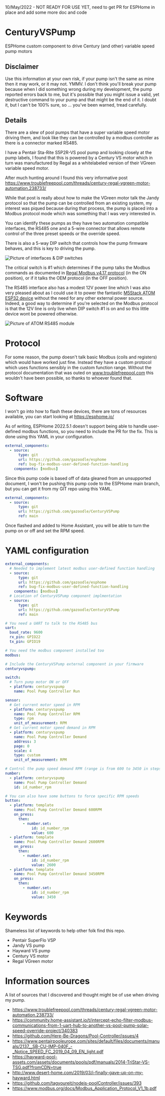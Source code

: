 10/May/2022 - NOT READY FOR USE YET, need to get PR for ESPHome in place and add some more doc and code

# CenturyVSPump

ESPHome custom component to drive Century (and other) variable speed pump motors

## Disclaimer

Use this information at your own risk, if your pump isn't the same as mine then it may work, or it may not. YMMV. I don't think you'll break your pump because when I did something wrong during my development, the pump reported errors back to me, but it's possible that you might issue a valid, yet destructive command to your pump and that might be the end of it. I doubt it, but I can't be 100% sure, so ... you've been warned, tread carefully.

## Details

There are a slew of pool pumps that have a super variable speed motor driving them, and look like they can be controlled by a modbus controller as there is a connector marked RS485.

I have a Pentair Sta-Rite S5P2R-VS pool pump and looking closely at the pump labels, I found that this is powered by a Century VS motor which in turn was manufactured by Regal as a whitelabeled version of their VGreen variable speed motor.

After much hunting around I found this very informative post https://www.troublefreepool.com/threads/century-regal-vgreen-motor-automation.238733/

While that post is really about how to make the VGreen motor talk the Jandy protocol so that the pump can be controlled from an existing system, my interest was piqued because during that process, the pump is placed into a Modbus protocol mode which was something that I was very interested in.

You can identify these pumps as they have two automation compatible interfaces, the RS485 one and a 5-wire connector that allows remote control of the three preset speeds or the override speed.

There is also a 5-way DIP switch that controls how the pump firmware behaves, and this is key to driving the pump.

![Picture of interfaces & DIP switches](images/Automation-Interfaces.PNG)

The critical switch is #1 which determines if the pump talks the Modbus commands as documented in [Regal Modbus v4.17 protocol](https://github.com/gazoodle/CenturyVSPump/blob/main/docs/Gen3%20EPC%20Modbus%20Communication%20Protocol%20_Rev4.17.pdf) (in the ON position), or if it talks the OEM protocol (in the OFF position).

The RS485 interface also has a modest 12V power line which I was also very pleased about as I could use it to power the fantastic [M5Stack ATOM ESP32 device](https://shop.m5stack.com/products/atom-rs485-kit?_pos=2&_sid=36efb1489&_ss=r) without the need for any other external power source. Indeed, a good way to determine if you're selected on the Modbus protocol is that the 12V line is only live when DIP switch #1 is on and so this little device wont be powered otherwise.

![Picture of ATOM RS485 module](images/Atom-RS485.png)

# Protocol

For some reason, the pump doesn't talk basic Modbus (coils and registers) which would have worked just fine. Instead they have a custom protocol which uses functions sensibly in the custom function range. Without the protocol documentation that was outed on www.troublefreepool.com this wouldn't have been possible, so thanks to whoever found that.

# Software

I won't go into how to flash these devices, there are tons of resources available, you can start looking at https://esphome.io/

As of writing, ESPHome 2022.5.1 doesn't support being able to handle user-defined modbus functions, so you need to include the PR for the fix. This is done using this YAML in your configuration.

```yaml
external_components:
  - source:
      type: git
      url: https://github.com/gazoodle/esphome
      ref: bug-fix-modbus-user-defined-function-handling
    components: [modbus]
```

Since this pump code is based off of data gleaned from an unsupported document, I won't be pushing this pump code to the ESPHome main branch, but you can get it from my GIT repo using this YAML.

```yaml
external_components:
  - source:
      type: git
      url: https://github.com/gazoodle/CenturyVSPump
      ref: main
```

Once flashed and added to Home Assistant, you will be able to turn the pump on or off and set the RPM speed.

# YAML configuration

```yaml
external_components:
  # Needed to implement latest modbus user-defined function handling
  - source:
      type: git
      url: https://github.com/gazoodle/esphome
      ref: bug-fix-modbus-user-defined-function-handling
    components: [modbus]
  # Location of CenturyVSPump component implmentation
  - source:
      type: git
      url: https://github.com/gazoodle/CenturyVSPump
      ref: main

# You need a UART to talk to the RS485 bus
uart:
  baud_rate: 9600
  rx_pin: GPIO22
  tx_pin: GPIO19

# You need the modbus component installed too
modbus:

# Include the CenturyVSPump external component in your firmware
centuryvspump:

switch:
  # Turn pump motor ON or OFF
  - platform: centuryvspump
    name: Pool Pump Controller Run

sensor:
  # Get current motor speed in RPM
  - platform: centuryvspump
    name: Pool Pump Controller RPM
    type: rpm
    unit_of_measurement: RPM
  # Get current motor speed demand in RPM
  - platform: centuryvspump
    name: Pool Pump Controller Demand
    address: 3
    page: 0
    scale: 4
    type: custom
    unit_of_measurement: RPM

# Control the pump speed demand RPM (range is from 600 to 3450 in steps of 50)
number:
  - platform: centuryvspump
    name: Pool Pump Controller Demand
    id: id_number_rpm

# You can also have some buttons to force specific RPM speeds
button:
  - platform: template
    name: Pool Pump Controller Demand 600RPM
    on_press:
      then:
        - number.set:
            id: id_number_rpm
            value: 600
  - platform: template
    name: Pool Pump Controller Demand 2600RPM
    on_press:
      then:
        - number.set:
            id: id_number_rpm
            value: 2600
  - platform: template
    name: Pool Pump Controller Demand 3450RPM
    on_press:
      then:
        - number.set:
            id: id_number_rpm
            value: 3450
```

# Keywords

Shameless list of keywords to help other folk find this repo.

- Pentair SuperFlo VSP
- Jandy VS pump
- Hayward VS pump
- Century VS motor
- Regal VGreen motor

# Information sources

A list of sources that I discovered and thought might be of use when driving my pump.

- https://www.troublefreepool.com/threads/century-regal-vgreen-motor-automation.238733/
- https://community.home-assistant.io/t/intercept-echo-filter-modbus-communications-from-1-uart-hub-to-another-vs-pool-pump-solar-speed-override-project/340383
- https://github.com/Here-Be-Dragons/Pool-Controller/issues/4
- https://www.pentairpooleurope.com/sites/default/files/documents/manuals/2137__SB-CU-IMP-040F_-_Notice_SPEED_FC_2019_04_09_EN_light.pdf
- https://hayward-pool-assets.com/assets/documents/pools/pdf/manuals/2014-TriStar-VS-TSG.pdf?fromCDN=true
- http://www.desert-home.com/2019/03/i-finally-gave-up-on-my-hayward.html
- https://github.com/tagyoureit/nodejs-poolController/issues/393
- https://www.modbus.org/docs/Modbus_Application_Protocol_V1_1b.pdf

```

```
